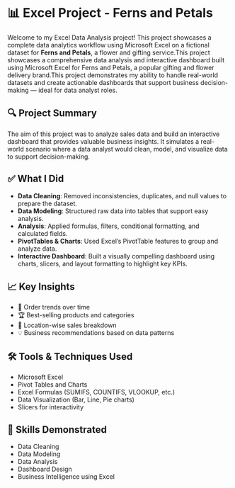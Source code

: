 # 📊 Excel Project - Ferns and Petals

Welcome to my Excel Data Analysis project! This project showcases a complete data analytics workflow using Microsoft Excel on a fictional dataset for **Ferns and Petals**, a flower and gifting service.This project showcases a comprehensive data analysis and interactive dashboard built using Microsoft Excel for Ferns and Petals, a popular gifting and flower delivery brand.This project demonstrates my ability to handle real-world datasets and create actionable dashboards that support business decision-making — ideal for data analyst roles.

## 🔍 Project Summary

The aim of this project was to analyze sales data and build an interactive dashboard that provides valuable business insights. It simulates a real-world scenario where a data analyst would clean, model, and visualize data to support decision-making.

## ✅ What I Did

- **Data Cleaning**: Removed inconsistencies, duplicates, and null values to prepare the dataset.
- **Data Modeling**: Structured raw data into tables that support easy analysis.
- **Analysis**: Applied formulas, filters, conditional formatting, and calculated fields.
- **PivotTables & Charts**: Used Excel’s PivotTable features to group and analyze data.
- **Interactive Dashboard**: Built a visually compelling dashboard using charts, slicers, and layout formatting to highlight key KPIs.

## 📈 Key Insights

- 📅 Order trends over time  
- 🏆 Best-selling products and categories  
- 📍 Location-wise sales breakdown  
- 💡 Business recommendations based on data patterns  

## 🛠️ Tools & Techniques Used

- Microsoft Excel  
- Pivot Tables and Charts  
- Excel Formulas (SUMIFS, COUNTIFS, VLOOKUP, etc.)  
- Data Visualization (Bar, Line, Pie charts)  
- Slicers for interactivity

## 🎯 Skills Demonstrated

- Data Cleaning  
- Data Modeling  
- Data Analysis  
- Dashboard Design  
- Business Intelligence using Excel
